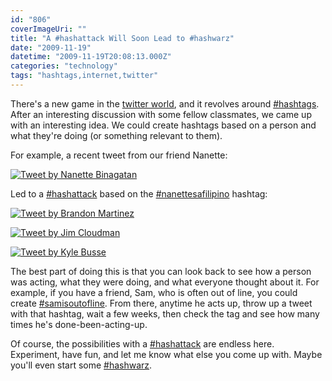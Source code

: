 ```yaml
---
id: "806"
coverImageUri: ""
title: "A #hashattack Will Soon Lead to #hashwarz"
date: "2009-11-19"
datetime: "2009-11-19T20:08:13.000Z"
categories: "technology"
tags: "hashtags,internet,twitter"
---
```


There's a new game in the [twitter world](http://www.twitter.com/), and it revolves around [#hashtags](https://twitter.com/search?q=%23hashtags). After an interesting discussion with some fellow classmates, we came up with an interesting idea. We could create hashtags based on a person and what they're doing (or something relevant to them).

For example, a recent tweet from our friend Nanette:

[![](http://placeholder.apture.com/ph/355x210_TwitterArticle/ "Tweet by Nanette Binagatan")](http://twitter.com/nanetteloraine/status/5866102892)

Led to a [#hashattack](https://twitter.com/#search?q=%23hashattack) based on the [#nanettesafilipino](https://twitter.com/#search?q=%23nanettesafilipino) hashtag:

[![](http://placeholder.apture.com/ph/355x210_TwitterArticle/ "Tweet by Brandon Martinez")](http://twitter.com/brandonmartinez/status/5866290394)

[![](http://placeholder.apture.com/ph/355x210_TwitterArticle/ "Tweet by Jim Cloudman")](http://twitter.com/JimCloudman/status/5866362893)

[![](http://placeholder.apture.com/ph/355x210_TwitterArticle/ "Tweet by Kyle Busse")](http://twitter.com/kylebusse/status/5866655438)

The best part of doing this is that you can look back to see how a person was acting, what they were doing, and what everyone thought about it. For example, if you have a friend, Sam, who is often out of line, you could create [#samisoutofline](https://twitter.com/#search?q=%23samisoutofline). From there, anytime he acts up, throw up a tweet with that hashtag, wait a few weeks, then check the tag and see how many times he's done-been-acting-up.

Of course, the possibilities with a [#hashattack](https://twitter.com/#search?q=%23hashattack) are endless here. Experiment, have fun, and let me know what else you come up with. Maybe you'll even start some [#hashwarz](https://twitter.com/#search?q=%23hashwarz).
